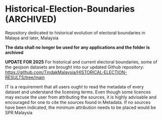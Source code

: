 # Historical-Election-Boundaries (ARCHIVED)

Repository dedicated to historical evolution of electoral boundaries in Malaya and later, Malaysia

**The data shall no longer be used for any applications and the folder is archived**

**UPDATE FOR 2025**
For historical and current electoral boundaries, some of the geojson datasets are brought into our updated Github repository: https://github.com/TindakMalaysia/HISTORICAL-ELECTION-RESULTS/tree/main

IT is a requirement that all users ought to read the metadata of every dataset and understand the licensing terms. Even though some licences may excuse the user from attributing the sources, it is highly advisable and encouraged for one to cite the sources found in Metadata. If no sources have been indicated, the minimum attribution needs to be placed would be SPR Malaysia
